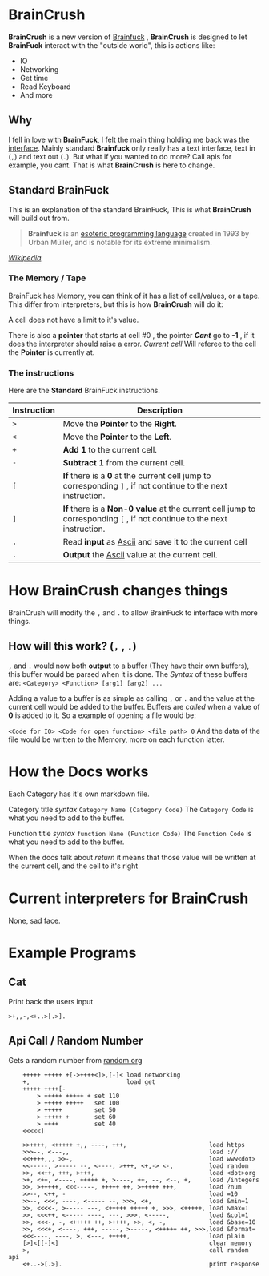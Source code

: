 # BrainCrush

**BrainCrush** is a new version of [Brainfuck](https://www.wikiwand.com/en/Brainfuck) , **BrainCrush** is designed to let **BrainFuck** interact with the "outside world", this is actions like:

* IO
* Networking
* Get time
* Read Keyboard
* And more

## Why

I fell in love with **BrainFuck**, I felt the main thing holding me back was the <u>interface</u>. Mainly standard **Brainfuck** only really has a text interface, text in (`,`) and text out (`.`). But what if you wanted to do more? Call apis for example, you cant. That is what **BrainCrush** is here to change. 

## Standard BrainFuck

This is an explanation of the standard BrainFuck, This is what **BrainCrush** will build out from. 

> **Brainfuck** is an [esoteric programming language](https://www.wikiwand.com/en/Esoteric_programming_language) created in 1993 by Urban Müller, and is notable for its extreme minimalism.

[_Wikipedia_](https://www.wikiwand.com/en/Brainfuck)

### The Memory / Tape

BrainFuck has Memory, you can think of it has a list of cell/values, or a tape. This differ from interpreters, but this is how **BrainCrush** will do it:

A cell does not have a limit to it's value.

There is also a **pointer** that starts at cell #0 , the pointer **_Cant_** go to **-1** , if it does the interpreter should raise a error. _Current cell_ Will referee to the cell the **Pointer** is currently at.

### The instructions

Here are the **Standard** BrainFuck instructions. 

| Instruction | Description                                                  |
| ----------- | ------------------------------------------------------------ |
| `>`         | Move the **Pointer** to the **Right**.                       |
| `<`         | Move the **Pointer** to the **Left**.                        |
| `+`         | **Add 1** to the current cell.                               |
| `-`         | **Subtract 1** from the current cell.                        |
| `[`         | **If**  there is a **0** at the current cell jump to corresponding  `]` , if not continue to the next instruction. |
| `]`         | **If**  there is a **Non-0 value** at the current cell jump to corresponding  `[` , if not continue to the next instruction. |
| `,`         | Read **input** as [Ascii](https://www.wikiwand.com/no/ASCII) and save it to the current cell |
| `.`         | **Output** the [Ascii](https://www.wikiwand.com/no/ASCII) value at the current cell. |

# How BrainCrush changes things 

BrainCrush will modify the `,` and `.` to allow BrainFuck to interface with more things. 

## How will this work? (`,` , `.`)

`,` and `.` would now both **output** to a buffer (They have their own buffers), this buffer would be parsed when it is done.  The _Syntax_ of these buffers are: `<Category> <Function> [arg1] [arg2] ... `

Adding a value to a buffer is as simple as calling `,` or `.` and the value at the current cell would be added to the buffer.  Buffers are _called_ when a value of **0** is added to it. So a example of opening a file would be:

 `<Code for IO> <Code for open function> <file path> 0` And the data of the file would be written to the Memory, more on each function latter.

# How the Docs works

Each Category has it's own markdown file.

Category title _syntax_ `Category Name (Category Code)` The `Category Code` is what you need to add to the buffer.

Function title _syntax_ `function Name (Function Code)` The `Function Code` is what you need to add to the buffer.

When the docs talk about _return_ it means that those value will be written at the current cell, and the cell to it's right

# Current interpreters for BrainCrush
None, sad face.

# Example Programs

## Cat

Print back the users input

```BrainFuck
>+,,-,<+..>[.>].
```

## Api Call / Random Number

Gets a random number from [random.org](https://www.random.org/integers/?num=10&min=1&max=6&col=1&base=10&format=plain)

```BrainFuck
    +++++ +++++ +[->++++<]>,[-]< load networking
    +,                           load get
    +++++ ++++[-
        > +++++ +++++ + set 110
        > +++++ +++++   set 100
        > +++++         set 50
        > +++++ +       set 60
        > ++++          set 40
    <<<<<]
    
    >>++++, <+++++ +,, ----, +++,                       load https
    >>>--, <---,,                                       load ://
    <<++++,,, >>-,                                      load www<dot>
    <<-----, >----- --, <----, >+++, <+,-> <-,          load random
    >>, <<++, +++, >+++,                                load <dot>org
    >+, <++, <----, +++++ +, >----, ++, --, <--, +,     load /integers
    >>, >+++++, <<<-----, +++++ ++, >+++++ +++,         load ?num
    >>--, <++, -                                        load =10
    >>--, <<<, ----, <----- --, >>>, <+,                load &min=1
    >>, <<<<-, >----- ---, <+++++ +++++ +, >>>, <+++++, load &max=1
    >>, <<<++, <----- ----, ---, >>>, <-----,           load &col=1
    >>, <<<-, -, <+++++ ++, >++++, >>, <, -,            load &base=10
    >>, <<<+, <----, +++, -----, >-----, <+++++ ++, >>>,load &format=
    <<<----, ----, >, <---, +++++,                      load plain
    [>]<[[-]<]                                          clear memory
    >,                                                  call random api
    <+..->[.>].                                         print response
```

